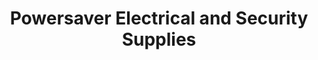 ---
title: "Powersaver Electrical and Security Supplies"
url: /brighouse/powersaver-electrical-and-security-supplies/
shop: Baustoffe
---